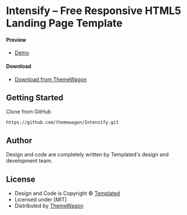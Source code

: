# Intensify – Free Responsive HTML5 Landing Page Template

#### Preview

 - [Demo](https://themewagon.github.io/Intensify/)

#### Download
 - [Download from ThemeWagon](https://themewagon.com/themes/intensify/)
 
 
## Getting Started

Clone from GitHub 
```
https://github.com/themewagon/Intensify.git
```

## Author

Design and code are completely written by Templated's design and development team.  


## License

 - Design and Code is Copyright &copy; [Templated](https://templated.live/)
 - Licensed under [MIT]
 - Distributed by [ThemeWagon](https://themewagon.com)

